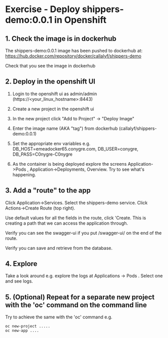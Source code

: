# Exercise - Deploy shippers-demo:0.0.1 in Openshift

## 1. Check the image is in dockerhub

The shippers-demo:0.0.1 image has been pushed to dockerhub at:
https://hub.docker.com/repository/docker/callalyf/shippers-demo

Check that you see the image in dockerhub

## 2. Deploy in the openshift UI

1. Login to the openshift ui as admin/admin (https://<your_linux_hostname>:8443)

2. Create a new project in the openshift ui

3. In the new project click "Add to Project" -> "Deploy Image"

4. Enter the image name (AKA "tag") from dockerhub (callalyf/shippers-demo:0.0.1)

5. Set the appropriate env variables e.g. DB_HOST=emeadocker65.conygre.com, DB_USER=conygre, DB_PASS=C0nygre-C0nygre

6. As the container is being deployed explore the screens Application->Pods , Application->Deployments, Overview. Try to see what's happening.

## 3. Add a "route" to the app

Click Application->Services. Select the shippers-demo service. Click Actions->Create Route (top right).

Use default values for all the fields in the route, click 'Create. This is creating a path that we can access the application through.

Verify you can see the swagger-ui if you put /swagger-ui/ on the end of the route.

Verify you can save and retrieve from the database.


## 4. Explore

Take a look around e.g. explore the logs at Applications -> Pods . Select one and see logs.


## 5. (Optional) Repeat for a separate new project with the 'oc' command on the command line

Try to achieve the same with the 'oc' command e.g.
```
oc new-project .....
oc new-app ....
```

